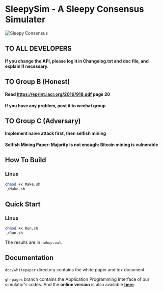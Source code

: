 # SleepySim - A Sleepy Consensus Simulater
![Sleepy Consensus](https://pbs.twimg.com/media/C1g0M5zW8AIKR0K.jpg)

## TO ALL DEVELOPERS
#### If you change the API, please log it in Changelog.txt and **doc** file, and explain if necessary.

## TO Group B (Honest)
#### Read https://eprint.iacr.org/2016/918.pdf page 20
#### If you have any problem, post it to wechat group

## TO Group C (Adversary)
#### Implement naive attack first, then selfish mining
#### Selfish Mining Paper: Majority is not enough: Bitcoin mining is vulnerable

## How To Build

### Linux

```bash
chmod +x Make.sh
./Make.sh
```

## Quick Start

### Linux

```bash
chmod +x Run.sh
./Run.sh
```

The results are in `nohup.out`.

## Documentation

`doc/whitepaper` directory contains the white paper and tex document.

`gh-pages` branch contains the Application Programming Interface of our simulator's codes. And the **online version** is also available [**here**](https://initc3.github.io/sleepysim/).
